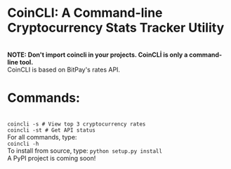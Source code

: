 <h1>CoinCLI: A Command-line Cryptocurrency Stats Tracker Utility</h1>
<br>
<b>NOTE: Don't import coincli in your projects. CoinCLİ is only a command-line tool.</b>
<br>
CoinCLI is based on BitPay's rates API.
<br>
<h1>Commands:</h1><br>
<code>coincli -s # View top 3 cryptocurrency rates</code>
<br>
<code>coincli -st # Get API status</code>
<br>
For all commands, type:
<br>
<code>coincli -h</code>
<br>
To install from source, type:
<code>python setup.py install</code>
<br>
A PyPI project is coming soon!

